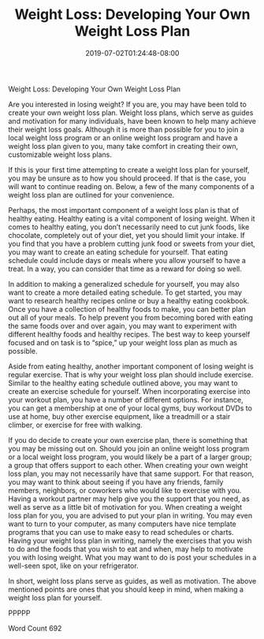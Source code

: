 ﻿---
title: "Weight Loss: Developing Your Own Weight Loss Plan"
date: 2019-07-02T01:24:48-08:00
description: "TXT Tips for Web Success"
featured_image: "/images/TXT.jpg"
tags: ["TXT"]
---

Weight Loss: Developing Your Own Weight Loss Plan

Are you interested in losing weight?  If you are, you may have been told to create your own weight loss plan. Weight loss plans, which serve as guides and motivation for many individuals, have been known to help many achieve their weight loss goals. Although it is more than possible for you to join a local weight loss program or an online weight loss program and have a weight loss plan given to you, many take comfort in creating their own, customizable weight loss plans.

If this is your first time attempting to create a weight loss plan for yourself, you may be unsure as to how you should proceed. If that is the case, you will want to continue reading on. Below, a few of the many components of a weight loss plan are outlined for your convenience.

Perhaps, the most important component of a weight loss plan is that of healthy eating.  Healthy eating is a vital component of losing weight. When it comes to healthy eating, you don’t necessarily need to cut junk foods, like chocolate, completely out of your diet, yet you should limit your intake.  If you find that you have a problem cutting junk food or sweets from your diet, you may want to create an eating schedule for yourself. That eating schedule could include days or meals where you allow yourself to have a treat.  In a way, you can consider that time as a reward for doing so well.

In addition to making a generalized schedule for yourself, you may also want to create a more detailed eating schedule.  To get started, you may want to research healthy recipes online or buy a healthy eating cookbook.  Once you have a collection of healthy foods to make, you can better plan out all of your meals.  To help prevent you from becoming bored with eating the same foods over and over again, you may want to experiment with different healthy foods and healthy recipes.  The best way to keep yourself focused and on task is to “spice,” up your weight loss plan as much as possible.

Aside from eating healthy, another important component of losing weight is regular exercise.  That is why your weight loss plan should include exercise. Similar to the healthy eating schedule outlined above, you may want to create an exercise schedule for yourself. When incorporating exercise into your workout plan, you have a number of different options. For instance, you can get a membership at one of your local gyms, buy workout DVDs to use at home, buy other exercise equipment, like a treadmill or a stair climber, or exercise for free with walking.

If you do decide to create your own exercise plan, there is something that you may be missing out on.  Should you join an online weight loss program or a local weight loss program, you would likely be a part of a larger group; a group that offers support to each other.  When creating your own weight loss plan, you may not necessarily have that same support. For that reason, you may want to think about seeing if you have any friends, family members, neighbors, or coworkers who would like to exercise with you.  Having a workout partner may help give you the support that you need, as well as serve as a little bit of motivation for you.
When creating a weight loss plan for you, you are advised to put your plan in writing.  You may even want to turn to your computer, as many computers have nice template programs that you can use to make easy to read schedules or charts.  Having your weight loss plan in writing, namely the exercises that you wish to do and the foods that you wish to eat and when, may help to motivate you with losing weight.  What you may want to do is post your schedules in a well-seen spot, like on your refrigerator.  

In short, weight loss plans serve as guides, as well as motivation.  The above mentioned points are ones that you should keep in mind, when making a weight loss plan for yourself. 

PPPPP

Word Count 692

